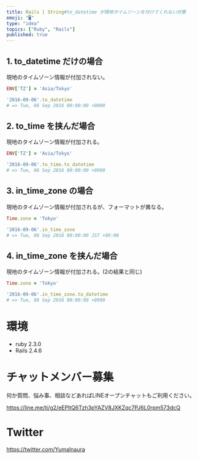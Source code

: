 ```yaml
---
title: Rails | String#to_datetime が現地タイムゾーンを付けてくれない対策
emoji: "🖥"
type: "idea"
topics: ["Ruby", "Rails"]
published: true
---
```




## 1. to_datetime だけの場合

現地のタイムゾーン情報が付加されない。

```rb
ENV['TZ'] = 'Asia/Tokyo'

'2016-09-06'.to_datetime
# => Tue, 06 Sep 2016 00:00:00 +0000
```

## 2. to_time を挟んだ場合

現地のタイムゾーン情報が付加される。

```rb
ENV['TZ'] = 'Asia/Tokyo'

'2016-09-06'.to_time.to_datetime
# => Tue, 06 Sep 2016 00:00:00 +0900
```
## 3. in_time_zone の場合

現地のタイムゾーン情報が付加されるが、フォーマットが異なる。

```rb
Time.zone = 'Tokyo'

'2016-09-06'.in_time_zone
# => Tue, 06 Sep 2016 00:00:00 JST +09:00
```

## 4. in_time_zone を挟んだ場合

現地のタイムゾーン情報が付加される。(2の結果と同じ)

```rb
Time.zone = 'Tokyo'

'2016-09-06'.in_time_zone.to_datetime
# => Tue, 06 Sep 2016 00:00:00 +0900
```



# 環境

- ruby 2.3.0
- Rails 2.4.6








<!-- Update From Qiita API -->

# チャットメンバー募集


何か質問、悩み事、相談などあればLINEオープンチャットもご利用ください。

https://line.me/ti/g2/eEPltQ6Tzh3pYAZV8JXKZqc7PJ6L0rpm573dcQ





# Twitter


https://twitter.com/YumaInaura


<!-- Update From Qiita API -->


